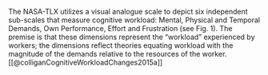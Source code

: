 The NASA-TLX utilizes a visual analogue scale to depict six independent sub-scales that measure cognitive workload: Mental, Physical and Temporal Demands, Own Performance, Effort and Frustration (see Fig. 1). The premise is that these dimensions represent the “workload” experienced by workers; the dimensions reflect theories equating workload with the magnitude of the demands relative to the resources of the worker. [[@colliganCognitiveWorkloadChanges2015a]]